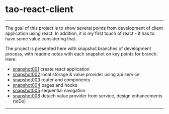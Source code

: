 # tao-react-client
___
The goal of this project is to show several points from development of client application using react. In addition, it is my first touch of react - it has to have some value considering that.

The project is presented here with snapshot branches of development process, with readme notes with each snapshot on key points for branch. Here:
* [snapshot001](https://github.com/noviKorisnik/tao-react-client/tree/snapshot001#readme) create react application
* [snapshot002](https://github.com/noviKorisnik/tao-react-client/tree/snapshot002#readme) local storage & value provider using api service
* [snapshot003](https://github.com/noviKorisnik/tao-react-client/tree/snapshot003#readme) router and components
* [snapshot004](https://github.com/noviKorisnik/tao-react-client/tree/snapshot004#readme) pages and hooks
* [snapshot005](https://github.com/noviKorisnik/tao-react-client/tree/snapshot005#readme) sequential navigation
* [snapshot006](https://github.com/noviKorisnik/tao-react-client/tree/snapshot006#readme) detach value provider from service, design enhancements (toDo)
___
